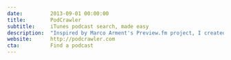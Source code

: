 ```yaml
---
date:         2013-09-01 00:00:00
title:        PodCrawler
subtitle:     iTunes podcast search, made easy
description:  "Inspired by Marco Arment's Preview.fm project, I created PodCrawler to give users an elegant and no-nonsense experience for searching iTunes podcasts. PodCrawler was built on Rails, using the Feedzirra and iTunes-API gems to retrieve and parse feeds. If you are ever in quick need of the website, RSS feed, or iTunes address of a podcast – there's no better tool for the job than PodCrawler."
website:      http://podcrawler.com
cta:          Find a podcast
---
```

